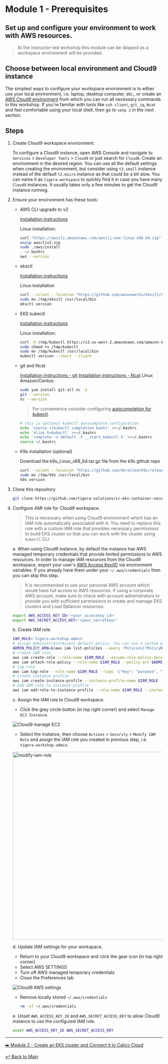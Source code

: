 # Module 1 - Prerequisites

## Set up and configure your environment to work with AWS resources.

>At the instructor-led workshop this module can be skipped as a workspace environment will be provided.

## Choose between local environment and Cloud9 instance

The simplest ways to configure your workspace environment is to either use your local environment, i.e. laptop, desktop computer, etc., or create an [AWS Cloud9 environment](https://docs.aws.amazon.com/cloud9/latest/user-guide/tutorial.html) from which you can run all necessary commands in this workshop. If you're familiar with tools like `ssh client`, `git`, `jq`, `Ncat` and feel comfortable using your local shell, then go to `setp 2` in the next section.

## Steps

1. Create Cloud9 workspace environment.

    To configure a Cloud9 instance, open AWS Console and navigate to `Services` > `Developer Tools` > `Cloud9` or just search for `Cloud9`. Create an environment in the desired region. You can use all the default settings when creating the environment, but consider using `t3.small` instance instead of the default `t2.micro` instance as that could be a bit slow. You can name it as `tigera-workspace` to quickly find it in case you have many `Cloud9` instances. It usually takes only a few minutes to get the Cloud9 instance running.

2. Ensure your environment has these tools:

   - AWS CLI upgrade to v2
   
     [Installation instructions](https://docs.aws.amazon.com/cli/latest/userguide/getting-started-install.html)
        
     Linux installation:
     
     ```bash
     curl "https://awscli.amazonaws.com/awscli-exe-linux-x86_64.zip" -o "awscliv2.zip"
     unzip awscliv2.zip
     sudo ./aws/install
     . ~/.bashrc
     aws --version
     ``` 
   
   - eksctl
   
     [Installation instructions](https://docs.aws.amazon.com/eks/latest/userguide/eksctl.html)
     
     Linux installation
   
     ```bash
     curl --silent --location "https://github.com/weaveworks/eksctl/releases/latest/download/eksctl_$(uname -s)_amd64.tar.gz" | tar xz -C /tmp
     sudo mv /tmp/eksctl /usr/local/bin
     eksctl version
     ```
   
   - EKS kubectl
   
     [Installation instructions](https://docs.aws.amazon.com/eks/latest/userguide/install-kubectl.html)
     
     Linux installation:
   
     ```bash
     curl -O /tmp/kubectl https://s3.us-west-2.amazonaws.com/amazon-eks/1.27.1/2023-04-19/bin/linux/amd64/kubectl
     sudo chmod +x /tmp/kubectl
     sudo mv /tmp/kubectl /usr/local/bin
     kubectl version --short --client
     ```
   
   - git and Ncat
   
     [Installation instructions - git](https://git-scm.com/book/en/v2/Getting-Started-Installing-Git)
     [Installation instructions - Ncat](https://nmap.org/ncat/)
     Linux Amazon/Centos:
   
     ```bash
     sudo yum install git-all nc -y
     git --version
     nc --version
     ```
   
     >For convenience consider configuring [autocompletion for kubectl](https://kubernetes.io/docs/tasks/tools/included/optional-kubectl-configs-bash-linux/#enable-kubectl-autocompletion).
   
     ```bash
     # this is optional kubectl autocomplete configuration
     echo 'source <(kubectl completion bash)' >>~/.bashrc
     echo 'alias k=kubectl' >>~/.bashrc
     echo 'complete -o default -F __start_kubectl k' >>~/.bashrc
     source ~/.bashrc
     ```
 
   - K9s installation (optional)

     Download the k9s_Linux_x68_64.tar.gz file from the k9s github repo

     ```bash
     curl --silent --location "https://github.com/derailed/k9s/releases/download/v0.26.7/k9s_Linux_x86_64.tar.gz" | tar xz -C /tmp
     sudo mv /tmp/k9s /usr/local/bin
     k9s version
     ```

4. Clone this repository

   ```bash
   git clone https://github.com/tigera-solutions/cc-eks-container-security-workshop.git && cd cc-eks-container-security-workshop
   ```

5. Configure AMI role for Cloud9 workspace.

   >This is necessary when using Cloud9 environment which has an IAM role automatically associated with it. You need to replace this role with a custom IAM role that provides necessary permissions to build EKS cluster so that you can work with the cluster using `kubectl` CLI.

   a. When using Cloud9 instance, by default the instance has AWS managed temporary credentials that provide limited permissions to AWS resources. In order to manage IAM resources from the Cloud9 workspace, export your user's [AWS Access Key/ID](https://docs.aws.amazon.com/IAM/latest/UserGuide/id_credentials_access-keys.html) via environment variables. If you already have them under your `~/.aws/credentials` then you can skip this step.

   >It is recommended to use your personal AWS account which would have full access to AWS resources. If using a corporate AWS account, make sure to check with account administrators to provide you with sufficient permissions to create and manage EKS clusters and Load Balancer resources.

   ```bash
   export AWS_ACCESS_KEY_ID='<your_accesskey_id>'
   export AWS_SECRET_ACCESS_KEY='<your_secretkey>'
   ```

   b. Create IAM role.

   ```bash
   IAM_ROLE='tigera-workshop-admin'
   # assign AdministratorAccess default policy. You can use a custom policy if required.
   ADMIN_POLICY_ARN=$(aws iam list-policies --query 'Policies[?PolicyName==`AdministratorAccess`].Arn' --output text)
   # create IAM role
   aws iam create-role --role-name $IAM_ROLE --assume-role-policy-document file://configs/trust-policy.json
   aws iam attach-role-policy --role-name $IAM_ROLE --policy-arn $ADMIN_POLICY_ARN
   # tag role
   aws iam tag-role --role-name $IAM_ROLE --tags '{"Key": "purpose", "Value": "tigera-eks-workshop"}'
   # create instance profile
   aws iam create-instance-profile --instance-profile-name $IAM_ROLE
   # add IAM role to instance profile
   aws iam add-role-to-instance-profile --role-name $IAM_ROLE --instance-profile-name $IAM_ROLE
   ```

   c. Assign the IAM role to Cloud9 workspace.

   - Click the grey circle button (in top right corner) and select `Manage EC2 Instance`.

   ![Cloud9 manage EC2](https://user-images.githubusercontent.com/104035488/207369343-2af69bbb-bbca-424b-96ae-154b7b2c1a90.png)

   - Select the instance, then choose `Actions` > `Security` > `Modify IAM Role` and assign the IAM role you created in previous step, i.e. `tigera-workshop-admin`.  

   <p><img width="600" alt="modify-iam-role" src="https://user-images.githubusercontent.com/104035488/207369432-c5f77cb3-19ab-41f8-940f-11677a36acf4.png"></p>

   d. Update IAM settings for your workspace.

   - Return to your Cloud9 workspace and click the gear icon (in top right corner)
   - Select AWS SETTINGS
   - Turn off AWS managed temporary credentials
   - Close the Preferences tab

   ![Cloud9 AWS settings](https://user-images.githubusercontent.com/104035488/207369474-26386f6b-e67f-4d32-9b68-62f13dbcc118.png)

   - Remove locally stored `~/.aws/credentials`

     ```bash
     rm -vf ~/.aws/credentials
     ```

   e. Unset `AWS_ACCESS_KEY_ID` and `AWS_SECRET_ACCESS_KEY` to allow Cloud9 instance to use the configured IAM role.

   ```bash
   unset AWS_ACCESS_KEY_ID AWS_SECRET_ACCESS_KEY
    ```
 
---

[:arrow_right: Module 2 - Create an EKS cluster and Connect it to Calico Cloud](/modules/module-2-create-eks.md) <br> 

[:leftwards_arrow_with_hook: Back to Main](/README.md)
